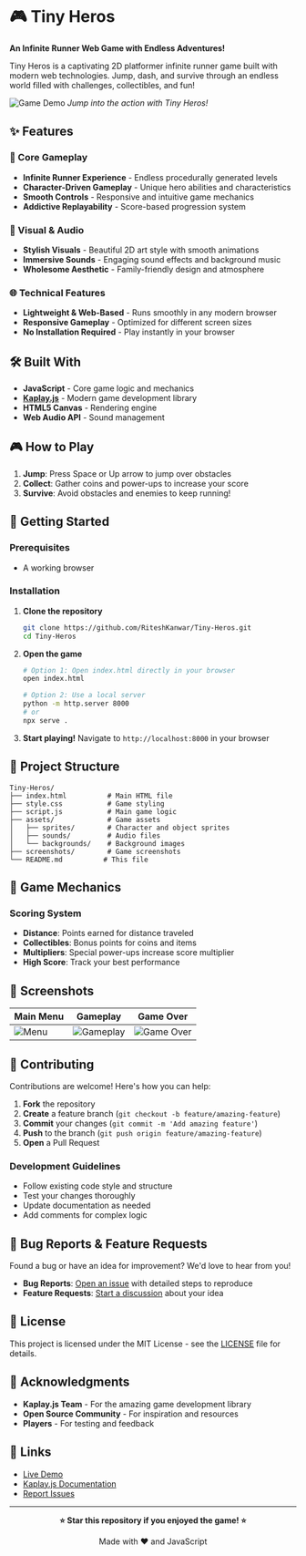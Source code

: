 # 🎮 Tiny Heros

**An Infinite Runner Web Game with Endless Adventures!**

Tiny Heros is a captivating 2D platformer infinite runner game built with modern web technologies. Jump, dash, and survive through an endless world filled with challenges, collectibles, and fun!

![Game Demo](./screenshots/demo.gif)
*Jump into the action with Tiny Heros!*


## ✨ Features

### 🎯 Core Gameplay
- **Infinite Runner Experience** - Endless procedurally generated levels
- **Character-Driven Gameplay** - Unique hero abilities and characteristics
- **Smooth Controls** - Responsive and intuitive game mechanics
- **Addictive Replayability** - Score-based progression system

### 🎨 Visual & Audio
- **Stylish Visuals** - Beautiful 2D art style with smooth animations
- **Immersive Sounds** - Engaging sound effects and background music
- **Wholesome Aesthetic** - Family-friendly design and atmosphere

### 🌐 Technical Features
- **Lightweight & Web-Based** - Runs smoothly in any modern browser
- **Responsive Gameplay** - Optimized for different screen sizes
- **No Installation Required** - Play instantly in your browser

## 🛠️ Built With

- **JavaScript** - Core game logic and mechanics
- **[Kaplay.js](https://kaplayjs.com/)** - Modern game development library
- **HTML5 Canvas** - Rendering engine
- **Web Audio API** - Sound management

## 🎮 How to Play
1. **Jump**: Press Space or Up arrow to jump over obstacles
2. **Collect**: Gather coins and power-ups to increase your score
3. **Survive**: Avoid obstacles and enemies to keep running!



## 🚀 Getting Started

### Prerequisites
- A working browser
  

### Installation

1. **Clone the repository**
   ```bash
   git clone https://github.com/RiteshKanwar/Tiny-Heros.git
   cd Tiny-Heros
   ```

2. **Open the game**
   ```bash
   # Option 1: Open index.html directly in your browser
   open index.html
   
   # Option 2: Use a local server
   python -m http.server 8000
   # or
   npx serve .
   ```

3. **Start playing!**
   Navigate to `http://localhost:8000` in your browser

## 📁 Project Structure

```
Tiny-Heros/
├── index.html          # Main HTML file
├── style.css           # Game styling
├── script.js           # Main game logic
├── assets/             # Game assets
│   ├── sprites/        # Character and object sprites
│   ├── sounds/         # Audio files
│   └── backgrounds/    # Background images
├── screenshots/        # Game screenshots
└── README.md          # This file
```

## 🎯 Game Mechanics

### Scoring System
- **Distance**: Points earned for distance traveled
- **Collectibles**: Bonus points for coins and items
- **Multipliers**: Special power-ups increase score multiplier
- **High Score**: Track your best performance


## 📸 Screenshots

| Main Menu | Gameplay | Game Over |
|-----------|----------|-----------|
| ![Menu](./screenshots/menu.png) | ![Gameplay](./screenshots/gameplay.png) | ![Game Over](./screenshots/gameover.png) |

## 🤝 Contributing

Contributions are welcome! Here's how you can help:

1. **Fork** the repository
2. **Create** a feature branch (`git checkout -b feature/amazing-feature`)
3. **Commit** your changes (`git commit -m 'Add amazing feature'`)
4. **Push** to the branch (`git push origin feature/amazing-feature`)
5. **Open** a Pull Request

### Development Guidelines
- Follow existing code style and structure
- Test your changes thoroughly
- Update documentation as needed
- Add comments for complex logic

## 🐛 Bug Reports & Feature Requests

Found a bug or have an idea for improvement? We'd love to hear from you!

- **Bug Reports**: [Open an issue](https://github.com/RiteshKanwar/Tiny-Heros/issues) with detailed steps to reproduce
- **Feature Requests**: [Start a discussion](https://github.com/RiteshKanwar/Tiny-Heros/discussions) about your idea

## 📜 License

This project is licensed under the MIT License - see the [LICENSE](LICENSE) file for details.

## 🙏 Acknowledgments

- **Kaplay.js Team** - For the amazing game development library
- **Open Source Community** - For inspiration and resources
- **Players** - For testing and feedback

## 🔗 Links

- [Live Demo](https://modestcat.itch.io/tiny-heros)
- [Kaplay.js Documentation](https://kaplayjs.com/doc/)
- [Report Issues](https://github.com/RiteshKanwar/Tiny-Heros/issues)

---

<div align="center">

**⭐ Star this repository if you enjoyed the game! ⭐**

Made with ❤️ and JavaScript

</div>
